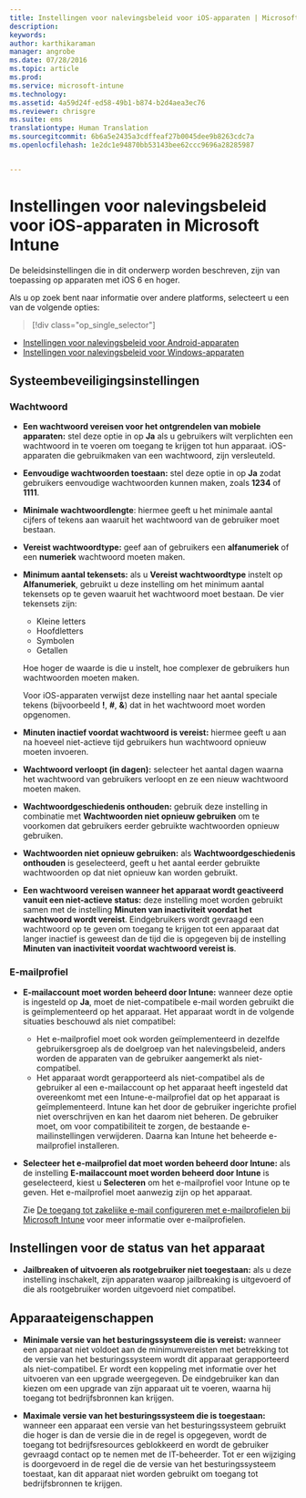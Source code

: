 ```yaml
---
title: Instellingen voor nalevingsbeleid voor iOS-apparaten | Microsoft Intune
description: 
keywords: 
author: karthikaraman
manager: angrobe
ms.date: 07/28/2016
ms.topic: article
ms.prod: 
ms.service: microsoft-intune
ms.technology: 
ms.assetid: 4a59d24f-ed58-49b1-b874-b2d4aea3ec76
ms.reviewer: chrisgre
ms.suite: ems
translationtype: Human Translation
ms.sourcegitcommit: 6b6a5e2435a3cdffeaf27b0045dee9b8263cdc7a
ms.openlocfilehash: 1e2dc1e94870bb53143bee62ccc9696a28285987


---
```



# Instellingen voor nalevingsbeleid voor iOS-apparaten in Microsoft Intune

De beleidsinstellingen die in dit onderwerp worden beschreven, zijn van toepassing op apparaten met iOS 6 en hoger.

Als u op zoek bent naar informatie over andere platforms, selecteert u een van de volgende opties:
> [!div class="op_single_selector"]
- [Instellingen voor nalevingsbeleid voor Android-apparaten](android-compliance-policy-settings-in-microsoft-intune.md)
- [Instellingen voor nalevingsbeleid voor Windows-apparaten](windows-compliance-policy-settings-in-microsoft-intune.md)

## Systeembeveiligingsinstellingen
### Wachtwoord
- **Een wachtwoord vereisen voor het ontgrendelen van mobiele apparaten:** stel deze optie in op **Ja** als u gebruikers wilt verplichten een wachtwoord in te voeren om toegang te krijgen tot hun apparaat. iOS-apparaten die gebruikmaken van een wachtwoord, zijn versleuteld.

- **Eenvoudige wachtwoorden toestaan:** stel deze optie in op **Ja** zodat gebruikers eenvoudige wachtwoorden kunnen maken, zoals **1234** of **1111**.

-  **Minimale wachtwoordlengte**: hiermee geeft u het minimale aantal cijfers of tekens aan waaruit het wachtwoord van de gebruiker moet bestaan.
- **Vereist wachtwoordtype:** geef aan of gebruikers een **alfanumeriek** of een **numeriek** wachtwoord moeten maken.

- **Minimum aantal tekensets:** als u **Vereist wachtwoordtype** instelt op **Alfanumeriek**, gebruikt u deze instelling om het minimum aantal tekensets op te geven waaruit het wachtwoord moet bestaan. De vier tekensets zijn:
  -   Kleine letters
  -   Hoofdletters
  -   Symbolen
  -   Getallen

  Hoe hoger de waarde is die u instelt, hoe complexer de gebruikers hun wachtwoorden moeten maken.

  Voor iOS-apparaten verwijst deze instelling naar het aantal speciale tekens (bijvoorbeeld **!**, **#**, **&amp;**) dat in het wachtwoord moet worden opgenomen.
- **Minuten inactief voordat wachtwoord is vereist:** hiermee geeft u aan na hoeveel niet-actieve tijd gebruikers hun wachtwoord opnieuw moeten invoeren.

- **Wachtwoord verloopt (in dagen):** selecteer het aantal dagen waarna het wachtwoord van gebruikers verloopt en ze een nieuw wachtwoord moeten maken.

- **Wachtwoordgeschiedenis onthouden:** gebruik deze instelling in combinatie met **Wachtwoorden niet opnieuw gebruiken** om te voorkomen dat gebruikers eerder gebruikte wachtwoorden opnieuw gebruiken.

- **Wachtwoorden niet opnieuw gebruiken:** als **Wachtwoordgeschiedenis onthouden** is geselecteerd, geeft u het aantal eerder gebruikte wachtwoorden op dat niet opnieuw kan worden gebruikt.

- **Een wachtwoord vereisen wanneer het apparaat wordt geactiveerd vanuit een niet-actieve status:** deze instelling moet worden gebruikt samen met de instelling **Minuten van inactiviteit voordat het wachtwoord wordt vereist**. Eindgebruikers wordt gevraagd een wachtwoord op te geven om toegang te krijgen tot een apparaat dat langer inactief is geweest dan de tijd die is opgegeven bij de instelling **Minuten van inactiviteit voordat wachtwoord vereist is**.

### E-mailprofiel
- **E-mailaccount moet worden beheerd door Intune:** wanneer deze optie is ingesteld op **Ja**, moet de niet-compatibele e-mail worden gebruikt die is geïmplementeerd op het apparaat. Het apparaat wordt in de volgende situaties beschouwd als niet compatibel:
  - Het e-mailprofiel moet ook worden geïmplementeerd in dezelfde gebruikersgroep als de doelgroep van het nalevingsbeleid, anders worden de apparaten van de gebruiker aangemerkt als niet-compatibel.
  - Het apparaat wordt gerapporteerd als niet-compatibel als de gebruiker al een e-mailaccount op het apparaat heeft ingesteld dat overeenkomt met een Intune-e-mailprofiel dat op het apparaat is geïmplementeerd. Intune kan het door de gebruiker ingerichte profiel niet overschrijven en kan het daarom niet beheren. De gebruiker moet, om voor compatibiliteit te zorgen, de bestaande e-mailinstellingen verwijderen. Daarna kan Intune het beheerde e-mailprofiel installeren.


- **Selecteer het e-mailprofiel dat moet worden beheerd door Intune:**
   als de instelling **E-mailaccount moet worden beheerd door Intune** is geselecteerd, kiest u **Selecteren** om het e-mailprofiel voor Intune op te geven. Het e-mailprofiel moet aanwezig zijn op het apparaat.

     Zie [De toegang tot zakelijke e-mail configureren met e-mailprofielen bij Microsoft Intune](configure-access-to-corporate-email-using-email-profiles-with-microsoft-intune.md) voor meer informatie over e-mailprofielen.

## Instellingen voor de status van het apparaat

- **Jailbreaken of uitvoeren als rootgebruiker niet toegestaan:** als u deze instelling inschakelt, zijn apparaten waarop jailbreaking is uitgevoerd of die als rootgebruiker worden uitgevoerd niet compatibel.

##  Apparaateigenschappen
- **Minimale versie van het besturingssysteem die is vereist:** wanneer een apparaat niet voldoet aan de minimumvereisten met betrekking tot de versie van het besturingssysteem wordt dit apparaat gerapporteerd als niet-compatibel.
Er wordt een koppeling met informatie over het uitvoeren van een upgrade weergegeven. De eindgebruiker kan dan kiezen om een upgrade van zijn apparaat uit te voeren, waarna hij toegang tot bedrijfsbronnen kan krijgen.

- **Maximale versie van het besturingssysteem die is toegestaan:** wanneer een apparaat een versie van het besturingssysteem gebruikt die hoger is dan de versie die in de regel is opgegeven, wordt de toegang tot bedrijfsresources geblokkeerd en wordt de gebruiker gevraagd contact op te nemen met de IT-beheerder. Tot er een wijziging is doorgevoerd in de regel die de versie van het besturingssysteem toestaat, kan dit apparaat niet worden gebruikt om toegang tot bedrijfsbronnen te krijgen.



<!--HONumber=Aug16_HO5-->


